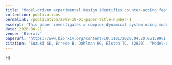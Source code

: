 ```yaml
---
title: "Model-driven experimental design identifies counter-acting feedback regulation in the osmotic stress response"
collection: publications
permalink: /publication/2009-10-01-paper-title-number-1
excerpt: 'This paper investigates a complex dynamical system using model informed experiments to reveal mechanisms of signaling feedbacks.'
date: 2020-04-21
venue: 'Biorxiv'
paperurl: 'https://www.biorxiv.org/content/10.1101/2020.04.20.051599v1.full.pdf'
citation: 'Suzuki SK, Errede B, Dohlman HG, Elston TC. (2020). "Model-driven experimental design identifies counter-acting feedback regulation in the osmotic stress response of yeast" <i> Biorxiv</i>. 1(1).'
---
```

Hi

<!-- [Download paper here](https://www.biorxiv.org/content/10.1101/2020.04.20.051599v1.full.pdf) -->

